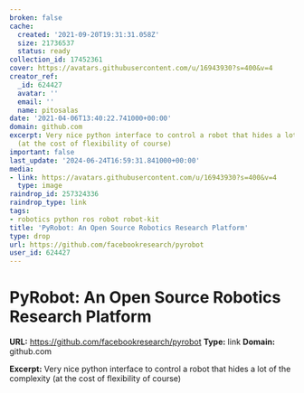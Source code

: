 ```yaml
---
broken: false
cache:
  created: '2021-09-20T19:31:31.058Z'
  size: 21736537
  status: ready
collection_id: 17452361
cover: https://avatars.githubusercontent.com/u/16943930?s=400&v=4
creator_ref:
  _id: 624427
  avatar: ''
  email: ''
  name: pitosalas
date: '2021-04-06T13:40:22.741000+00:00'
domain: github.com
excerpt: Very nice python interface to control a robot that hides a lot of the complexity
  (at the cost of flexibility of course)
important: false
last_update: '2024-06-24T16:59:31.841000+00:00'
media:
- link: https://avatars.githubusercontent.com/u/16943930?s=400&v=4
  type: image
raindrop_id: 257324336
raindrop_type: link
tags:
- robotics python ros robot robot-kit
title: 'PyRobot: An Open Source Robotics Research Platform'
type: drop
url: https://github.com/facebookresearch/pyrobot
user_id: 624427
---
```


# PyRobot: An Open Source Robotics Research Platform

**URL:** https://github.com/facebookresearch/pyrobot
**Type:** link
**Domain:** github.com

**Excerpt:** Very nice python interface to control a robot that hides a lot of the complexity (at the cost of flexibility of course)
